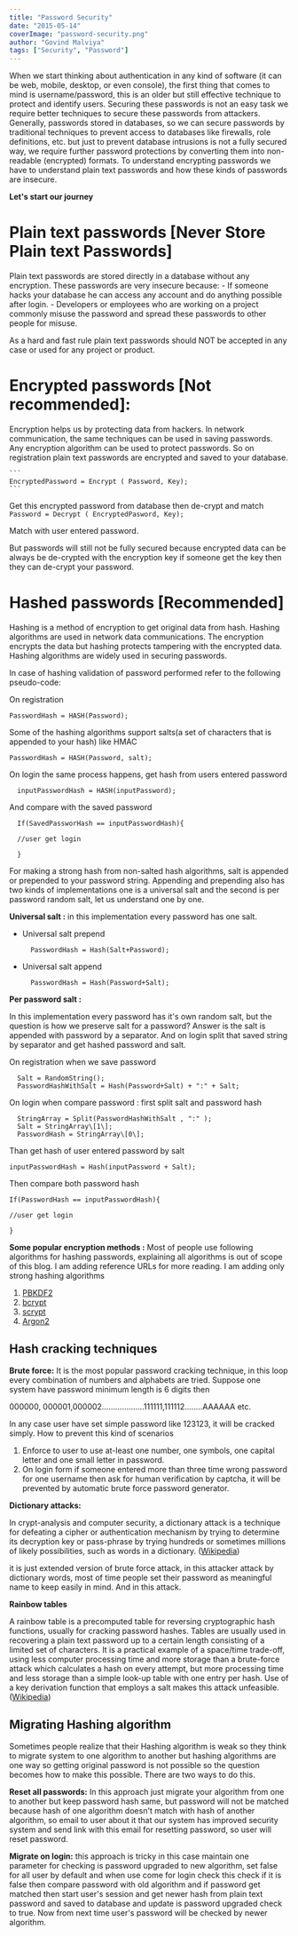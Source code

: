 ```yaml
---
title: "Password Security"
date: "2015-05-14"
coverImage: "password-security.png"
author: "Govind Malviya"
tags: ["Security", "Password"]
---
```


When we start thinking about authentication in any kind of software (it can be web, mobile, desktop, or even console), the first thing that comes to mind is username/password, this is an older but still effective technique to protect and identify users. Securing these passwords is not an easy task we require better techniques to secure these passwords from attackers. Generally, passwords stored in databases, so we can secure passwords by traditional techniques to prevent access to databases like firewalls, role definitions, etc. but just to prevent database intrusions is not a fully secured way, we require further password protections by converting them into non-readable (encrypted) formats. To understand encrypting passwords we have to understand plain text passwords and how these kinds of passwords are insecure.

**Let's start our journey**

# Plain text passwords [Never Store Plain text Passwords]
Plain text passwords are stored directly in a database without any encryption. These passwords are very insecure because:
    - If someone hacks your database he can access any account and do anything possible after login.
    - Developers or employees who are working on a project commonly misuse the password and spread these passwords to other people for misuse.

  As a hard and fast rule plain text passwords should NOT be accepted in any case or used for any project or product.

# Encrypted passwords [Not recommended]:

Encryption helps us by protecting data from hackers. In network communication, the same techniques can be used in saving passwords. Any encryption algorithm can be used to protect passwords. So on registration plain text passwords are encrypted and saved to your database.

    ```
    EncryptedPassword = Encrypt ( Password, Key);
    ```

Get this encrypted password from database then de-crypt and match
    ```
    Password = Decrypt ( EncryptedPasword, Key);
    ```

Match with user entered password.

But passwords will still not be fully secured because encrypted data can be always be de-crypted with the encryption key if someone get the key then they can de-crypt your password.

# Hashed passwords [Recommended]

Hashing is a method of encryption to get original data from hash. Hashing algorithms are used in network data communications. The encryption encrypts the data but hashing protects tampering with the encrypted data. Hashing algorithms are widely used in securing passwords.

In case of hashing validation of password performed refer to the following pseudo-code:

On registration

```
PasswordHash = HASH(Password);
```
Some of the hashing algorithms support salts(a set of characters that is appended to your hash) like HMAC

  ```
  PasswordHash = HASH(Password, salt);
  ```

On login the same process happens, get hash from users entered password

  ```
    inputPasswordHash = HASH(inputPassword);
  ```

And compare with the saved password

  ```
    If(SavedPassworHash == inputPasswordHash){

    //user get login

    }
  ```

For making a strong hash from non-salted hash algorithms, salt is appended or prepended to your password string. Appending and prepending also has two kinds of implementations one is a universal salt and the second is per password random salt, let us understand one by one.

**Universal salt :** in this implementation every password has one salt.

- Universal salt prepend

  ```
    PasswordHash = Hash(Salt+Password);
  ```

- Universal salt append

  ```
    PasswordHash = Hash(Password+Salt);
  ```
**Per password salt :**

In this implementation every password has it's own random salt, but the question is how we preserve salt for a password? Answer is the salt is appended with password by a separator. And on login split that saved string by separator and get hashed password and salt.

On registration when we save password

  ```
    Salt = RandomString();
    PasswordHashWithSalt = Hash(Password+Salt) + ":" + Salt;
  ```
On login when compare password : first split salt and password hash

  ```
    StringArray = Split(PasswordHashWithSalt , ":" );
    Salt = StringArray\[1\];
    PasswordHash = StringArray\[0\];
  ```

Than get hash of user entered password by salt

```
inputPasswordHash = Hash(inputPassword + Salt);
```
Then compare both password hash

```
If(PasswordHash == inputPasswordHash){

//user get login

}
```

**Some popular encryption methods :** Most of people use following algorithms for hashing passwords, explaining all algorithms is out of scope of this blog. I am adding reference URLs for more reading. I am adding only strong hashing algorithms 

1. [PBKDF2](http://en.wikipedia.org/wiki/PBKDF2)
2. [bcrypt](http://en.wikipedia.org/wiki/Bcrypt)
3. [scrypt](http://www.tarsnap.com/scrypt.html)
4. [Argon2](https://en.wikipedia.org/wiki/Argon2)

## Hash cracking techniques

**Brute force:** It is the most popular password cracking technique, in this loop every combination of numbers and alphabets are tried. Suppose one system have password minimum length is 6 digits then

000000, 000001,000002……………….111111,111112……..AAAAAA etc.

In any case user have set simple password like 123123, it will be cracked simply. How to prevent this kind of scenarios

1. Enforce to user to use at-least one number, one symbols, one capital letter and one small letter in password.
2. On login form if someone entered more than three time wrong password for one username then ask for human verification by captcha, it will be prevented by automatic brute force password generator.

**Dictionary attacks:**

In crypt-analysis and computer security, a dictionary attack is a technique for defeating a cipher or authentication mechanism by trying to determine its decryption key or pass-phrase by trying hundreds or sometimes millions of likely possibilities, such as words in a dictionary. ([Wikipedia](http://en.wikipedia.org/wiki/Dictionary_attack))

it is just extended version of brute force attack, in this attacker attack by dictionary words, most of time people set their password as meaningful name to keep easily in mind. And in this attack.

**Rainbow tables**

A rainbow table is a precomputed table for reversing cryptographic hash functions, usually for cracking password hashes. Tables are usually used in recovering a plain text password up to a certain length consisting of a limited set of characters. It is a practical example of a space/time trade-off, using less computer processing time and more storage than a brute-force attack which calculates a hash on every attempt, but more processing time and less storage than a simple look-up table with one entry per hash. Use of a key derivation function that employs a salt makes this attack unfeasible. ([Wikipedia](http://en.wikipedia.org/wiki/Rainbow_table))

## Migrating Hashing algorithm 
Sometimes people realize that their Hashing algorithm is weak so they think to migrate system to one algorithm to another but hashing algorithms are one way so getting original password is not possible so the question becomes how to make this possible. There are two ways to do this.

**Reset all passwords:** In this approach just migrate your algorithm from one to another but keep password hash same, but password will not be matched because hash of one algorithm doesn't match with hash of another algorithm, so email to user about it that our system has improved security system and send link with this email for resetting password, so user will reset password.

**Migrate on login:** this approach is tricky in this case maintain one parameter for checking is password upgraded to new algorithm, set false for all user by default and when use come for login check this check if it is false then compare password with old algorithm and if password get matched then start user's session and get newer hash from plain text password and saved to database and update is password upgraded check to true. Now from next time user's password will be checked by newer algorithm.


